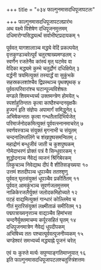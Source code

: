 +++
title = "०३४ फाल्गुनमासदधिपूजापटलः"

+++
फाल्गुनमासदधिपूजापटलप्रारंभः    
अथ वक्ष्ये विशेषेण दधिपूजनमुत्तमम्  
दधिमारोग्यसिद्ध्यर्त्थं सर्वाभीष्टप्रदायकम्  १  

पूर्ववत् यागशालाञ्च मद्ध्ये वेदिं प्रकल्पयेत्  
वृत्तकुण्डञ्चरेत्पूर्वं चतुरश्राख्यमण्डलम्  २  
स्वर्णेन रजतेनैव कांस्यं मृत् घटमेव वा  
वेदिका मद्ध्यमे कुम्भे चतुर्द्रोणं दधिक्षिपेत्  ३  
वर्द्धनी त्रयमित्युक्तं तस्यार्द्धं वा सुकुंभके  
सहस्रकलशांश्चैव द्विप्रस्थञ्च पृथक्पृथक्  ४  
पूर्ववत्परिवारांश्च घटान्पूज्यविशेषतः  
मण्डले शिवमभ्यर्च्य उक्तमन्त्रेण होमयेत्  ५  
स्पर्शाहुतिन्ततः कृत्वा काष्ठैश्चन्दनवृक्षकैः  
हुज्पनं इति संज्ञेयः अपामार्गं समिद्धुनेत्  ६  
अभिषेकन्ततः कृत्वा गन्धतैलादिभिर्यजेत्  
परिमार्जनोदकमित्युक्तं पूर्ववत्स्नानमाचरेत्  ७  
स्वर्णवस्त्रञ्च संयुक्तं मृगनाभी च संयुतम्  
चन्दनालिप्तलिंगे च शंखपुष्पसमन्वितम्  ८  
महाद्रोणं बन्धुजीवं जाती च कुशपुष्पकम्  
गोमेदाभरणं प्रोक्तं पत्रं वै सिन्धुवारकम्  ९  
शुद्धोदनञ्च नैवेद्यं व्यजनं श्रिंगिबेरकम्  
लिकुचञ्च निवेद्याथ दीपं वै शीतिसङ्ख्यया  १०  
उत्तमं शतदीपञ्च धूपञ्चैव ततश्शृणु  
पूर्ववत् घृतसंयुक्तं धूपञ्चैव प्रकीर्तितम्  ११  
पूर्ववत् आमकुंभञ्च सुवर्णजलमुत्तमम्  
नाळिकेरजलैर्युक्तं जलोदकमिहोच्यते  १२  
पटहं वाद्यमित्युक्तं गान्धारं कोल्लिमेव च  
गीतं मुरारिसंयुक्तं लक्ष्मीताळं समीरितम्  १३  
पद्मपत्राख्यनृत्तञ्च वाद्यञ्चैव हिमांभसा  
चन्दनैर्युक्तमाचम्य कर्पूरसहितं घृतम्  १४  
दधिपूजनमात्रेण नैवेद्यं धूपदीपकम्  
अभिषिच्य ततः पश्चात्पूर्ववत्पूजनीय्यकम्  १५  
चण्डेश्वरं समभ्यर्च्य मद्ध्याह्ने पूजनं चरेत्  

एवं यः कुरुते मर्त्यः सपुण्याङ्गतिमाप्नुयात्  १६  
इति फाल्गुनमासदधिपूजापटलश्चतुस्त्रिंशत्तमः  
